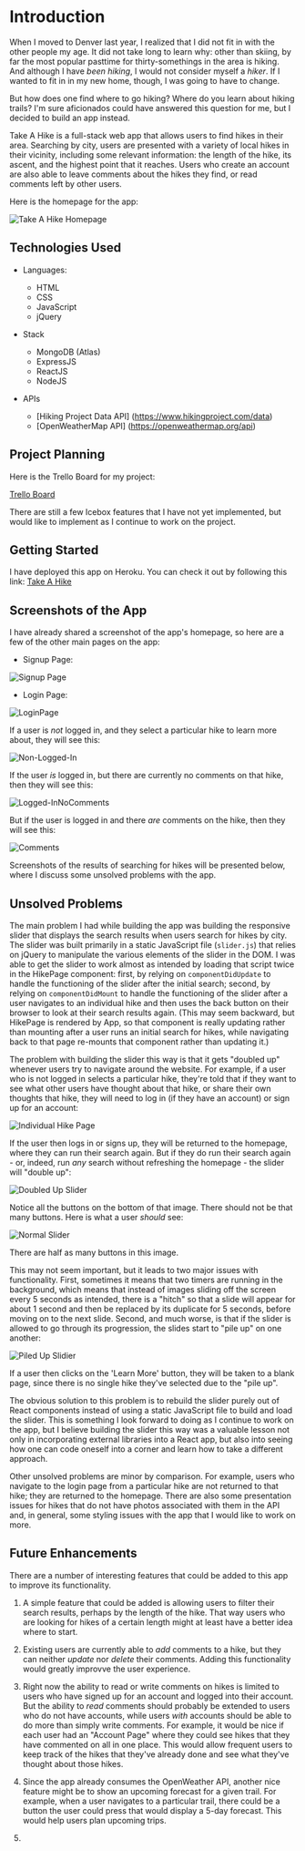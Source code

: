 # Introduction

When I moved to Denver last year, I realized that I did not fit in with the other people my age. It did not take long to learn why: other than skiing, by far the most popular pasttime for thirty-somethings in the area is hiking. And although I have *been hiking*, I would not consider myself a *hiker*. If I wanted to fit in in my new home, though, I was going to have to change.

But how does one find where to go hiking? Where do you learn about hiking trails? I'm sure aficionados could have answered this question for me, but I decided to build an app instead.

Take A Hike is a full-stack web app that allows users to find hikes in their area. Searching by city, users are presented with a variety of local hikes in their vicinity, including some relevant information: the length of the hike, its ascent, and the highest point that it reaches. Users who create an account are also able to leave comments about the hikes they find, or read comments left by other users.

Here is the homepage for the app:

![Take A Hike Homepage](https://i.imgur.com/JxAsbuK.jpg)

## Technologies Used

* Languages:
    * HTML
    * CSS
    * JavaScript
    * jQuery

* Stack
    * MongoDB (Atlas)
    * ExpressJS
    * ReactJS
    * NodeJS

* APIs
    * [Hiking Project Data API] (https://www.hikingproject.com/data)
    * [OpenWeatherMap API] (https://openweathermap.org/api)


## Project Planning

Here is the Trello Board for my project:

[Trello Board](https://trello.com/b/YNRvW87u/ga-project-3)

There are still a few Icebox features that I have not yet implemented, but would like to implement as I continue to work on the project.

## Getting Started

I have deployed this app on Heroku. You can check it out by following this link: [Take A Hike](https://infinite-fortress-44591.herokuapp.com/)

## Screenshots of the App

I have already shared a screenshot of the app's homepage, so here are a few of the other main pages on the app:

* Signup Page:

![Signup Page](https://i.imgur.com/ZfnRIel.jpg)

* Login Page:

![LoginPage](https://i.imgur.com/y6dFFOq.jpg)

If a user is *not* logged in, and they select a particular hike to learn more about, they will see this:

![Non-Logged-In](https://i.imgur.com/5klFjcL.jpg)

If the user *is* logged in, but there are currently no comments on that hike, then they will see this:

![Logged-InNoComments](https://i.imgur.com/OAmiDZ4.jpg)

But if the user is logged in and there *are* comments on the hike, then they will see this:

![Comments](https://i.imgur.com/QhVBciQ.jpg)

Screenshots of the results of searching for hikes will be presented below, where I discuss some unsolved problems with the app.

## Unsolved Problems

The main problem I had while building the app was building the responsive slider that displays the search results when users search for hikes by city. The slider was built primarily in a static JavaScript file (`slider.js`) that relies on jQuery to manipulate the various elements of the slider in the DOM. I was able to get the slider to work almost as intended by loading that script twice in the HikePage component: first, by relying on `componentDidUpdate` to handle the functioning of the slider after the initial search; second, by relying on `componentDidMount` to handle the functioning of the slider after a user navigates to an individual hike and then uses the back button on their browser to look at their search results again. (This may seem backward, but HikePage is rendered by App, so that component is really updating rather than mounting after a user runs an initial search for hikes, while navigating back to that page re-mounts that component rather than updating it.)

The problem with building the slider this way is that it gets "doubled up" whenever users try to navigate around the website. For example, if a user who is not logged in selects a particular hike, they're told that if they want to see what other users have thought about that hike, or share their own thoughts that hike, they will need to log in (if they have an account) or sign up for an account:

![Individual Hike Page](https://i.imgur.com/mvKEggg.jpg)

If the user then logs in or signs up, they will be returned to the homepage, where they can run their search again. But if they do run their search again - or, indeed, run *any* search without refreshing the homepage - the slider will "double up":

![Doubled Up Slider](https://i.imgur.com/6PlZhbx.jpg)

Notice all the buttons on the bottom of that image. There should not be that many buttons. Here is what a user *should* see:

![Normal Slider](https://i.imgur.com/uwahXLm.jpg)

There are half as many buttons in this image.

This may not seem important, but it leads to two major issues with functionality. First, sometimes it means that two timers are running in the background, which means that instead of images sliding off the screen every 5 seconds as intended, there is a "hitch" so that a slide will appear for about 1 second and then be replaced by its duplicate for 5 seconds, before moving on to the next slide. Second, and much worse, is that if the slider is allowed to go through its progression, the slides start to "pile up" on one another:

![Piled Up Slidier](https://i.imgur.com/1enL3Qh.jpg)

If a user then clicks on the 'Learn More' button, they will be taken to a blank page, since there is no single hike they've selected due to the "pile up".

The obvious solution to this problem is to rebuild the slider purely out of React components instead of using a static JavaScript file to build and load the slider. This is something I look forward to doing as I continue to work on the app, but I believe building the slider this way was a valuable lesson not only in incorporating external libraries into a React app, but also into seeing how one can code oneself into a corner and learn how to take a different approach.

Other unsolved problems are minor by comparison. For example, users who navigate to the login page from a particular hike are not returned to that hike; they are returned to the homepage. There are also some presentation issues for hikes that do not have photos associated with them in the API and, in general, some styling issues with the app that I would like to work on more.

## Future Enhancements

There are a number of interesting features that could be added to this app to improve its functionality.

1. A simple feature that could be added is allowing users to filter their search results, perhaps by the length of the hike. That way users who are looking for hikes of a certain length might at least have a better idea where to start.

2. Existing users are currently able to *add* comments to a hike, but they can neither *update* nor *delete* their comments. Adding this functionality would greatly improvve the user experience.

3. Right now the ability to read or write comments on hikes is limited to users who have signed up for an account and logged into their account. But the ability to *read* comments should probably be extended to users who do not have accounts, while users *with* accounts should be able to do more than simply write comments. For example, it would be nice if each user had an "Account Page" where they could see hikes that they have commented on all in one place. This would allow frequent users to keep track of the hikes that they've already done and see what they've thought about those hikes.

4. Since the app already consumes the OpenWeather API, another nice feature might be to show an upcoming forecast for a given trail. For example, when a user navigates to a particular trail, there could be a button the user could press that would display a 5-day forecast. This would help users plan upcoming trips.

5. 
